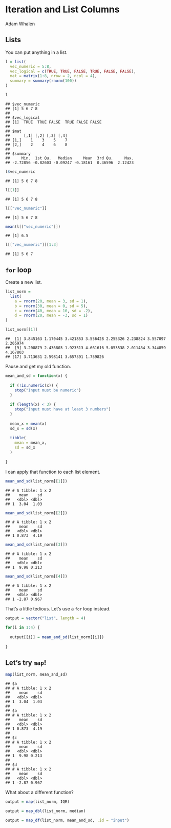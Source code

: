 Iteration and List Columns
================
Adam Whalen

## Lists

You can put anything in a list.

``` r
l = list(
  vec_numeric = 5:8,
  vec_logical = c(TRUE, TRUE, FALSE, TRUE, FALSE, FALSE),
  mat = matrix(1:8, nrow = 2, ncol = 4),
  summary = summary(rnorm(100))
)
```

``` r
l
```

    ## $vec_numeric
    ## [1] 5 6 7 8
    ## 
    ## $vec_logical
    ## [1]  TRUE  TRUE FALSE  TRUE FALSE FALSE
    ## 
    ## $mat
    ##      [,1] [,2] [,3] [,4]
    ## [1,]    1    3    5    7
    ## [2,]    2    4    6    8
    ## 
    ## $summary
    ##     Min.  1st Qu.   Median     Mean  3rd Qu.     Max. 
    ## -2.72856 -0.82603 -0.09247 -0.18161  0.46596  2.12423

``` r
l$vec_numeric
```

    ## [1] 5 6 7 8

``` r
l[[1]]
```

    ## [1] 5 6 7 8

``` r
l[["vec_numeric"]]
```

    ## [1] 5 6 7 8

``` r
mean(l[["vec_numeric"]])
```

    ## [1] 6.5

``` r
l[["vec_numeric"]][1:3]
```

    ## [1] 5 6 7

## `for` loop

Create a new list.

``` r
list_norm = 
  list(
    a = rnorm(20, mean = 3, sd = 1),
    b = rnorm(30, mean = 0, sd = 5),
    c = rnorm(40, mean = 10, sd = .2),
    d = rnorm(20, mean = -3, sd = 1)
)
```

``` r
list_norm[[1]]
```

    ##  [1] 3.845163 1.170445 3.421853 3.556428 2.255326 2.238824 3.557097 2.205974
    ##  [9] 3.208879 2.436803 1.923513 4.661616 5.053538 2.011484 3.344859 4.167803
    ## [17] 3.713631 2.598141 3.657391 1.759826

Pause and get my old function.

``` r
mean_and_sd = function(x) {
  
  if (!is.numeric(x)) {
    stop("Input must be numeric")
  }
  
  if (length(x) < 3) {
    stop("Input must have at least 3 numbers")
  }
  
  mean_x = mean(x)
  sd_x = sd(x)
  
  tibble(
    mean = mean_x,
    sd = sd_x
  )
  
}
```

I can apply that function to each list element.

``` r
mean_and_sd(list_norm[[1]])
```

    ## # A tibble: 1 x 2
    ##    mean    sd
    ##   <dbl> <dbl>
    ## 1  3.04  1.03

``` r
mean_and_sd(list_norm[[2]])
```

    ## # A tibble: 1 x 2
    ##    mean    sd
    ##   <dbl> <dbl>
    ## 1 0.873  4.19

``` r
mean_and_sd(list_norm[[3]])
```

    ## # A tibble: 1 x 2
    ##    mean    sd
    ##   <dbl> <dbl>
    ## 1  9.98 0.213

``` r
mean_and_sd(list_norm[[4]])
```

    ## # A tibble: 1 x 2
    ##    mean    sd
    ##   <dbl> <dbl>
    ## 1 -2.87 0.967

That’s a little tedious. Let’s use a `for` loop instead.

``` r
output = vector("list", length = 4)

for(i in 1:4) {
  
  output[[i]] = mean_and_sd(list_norm[[i]])
  
}
```

## Let’s try `map`\!

``` r
map(list_norm, mean_and_sd)
```

    ## $a
    ## # A tibble: 1 x 2
    ##    mean    sd
    ##   <dbl> <dbl>
    ## 1  3.04  1.03
    ## 
    ## $b
    ## # A tibble: 1 x 2
    ##    mean    sd
    ##   <dbl> <dbl>
    ## 1 0.873  4.19
    ## 
    ## $c
    ## # A tibble: 1 x 2
    ##    mean    sd
    ##   <dbl> <dbl>
    ## 1  9.98 0.213
    ## 
    ## $d
    ## # A tibble: 1 x 2
    ##    mean    sd
    ##   <dbl> <dbl>
    ## 1 -2.87 0.967

What about a different function?

``` r
output = map(list_norm, IQR)
```

``` r
output = map_dbl(list_norm, median)
```

``` r
output = map_df(list_norm, mean_and_sd, .id = "input")
```
